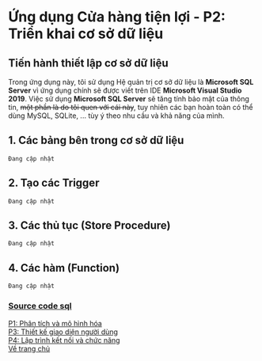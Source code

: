 # Ứng dụng Cửa hàng tiện lợi - P2: Triển khai cơ sở dữ liệu
## Tiến hành thiết lập cơ sở dữ liệu
Trong ứng dụng này, tôi sử dụng Hệ quản trị cơ sở dữ liệu là **Microsoft SQL Server** vì ứng dụng chính sẽ được viết trên IDE **Microsoft Visual Studio 2019**. Việc sử dụng **Microsoft SQL Server** sẽ tăng tính bảo mật của thông tin, ~~một phần là do tôi quen với cái này~~, tuy nhiên các bạn hoàn toàn có thể dùng MySQL, SQLite, ... tùy ý theo nhu cầu và khả năng của mình.
## 1. Các bảng bên trong cơ sở dữ liệu
`Đang cập nhật`
## 2. Tạo các Trigger
`Đang cập nhật`
## 3. Các thủ tục (Store Procedure)
`Đang cập nhật`
## 4. Các hàm (Function)
`Đang cập nhật`

### [Source code sql]()

[P1: Phân tích và mô hình hóa](./Part1.md) <br>
[P3: Thiết kế giao diện người dùng](./Part3.md) <br>
[P4: Lập trình kết nối và chức năng](./Part4.md) <br>
[Về trang chủ](/index.md)
